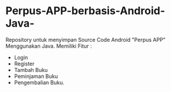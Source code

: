 # Perpus-APP-berbasis-Android-Java-
Repository untuk menyimpan Source Code Android "Perpus APP" Menggunakan Java.
Memiliki Fitur : 
- Login
- Register
- Tambah Buku
- Peminjaman Buku
-  Pengembalian Buku.
